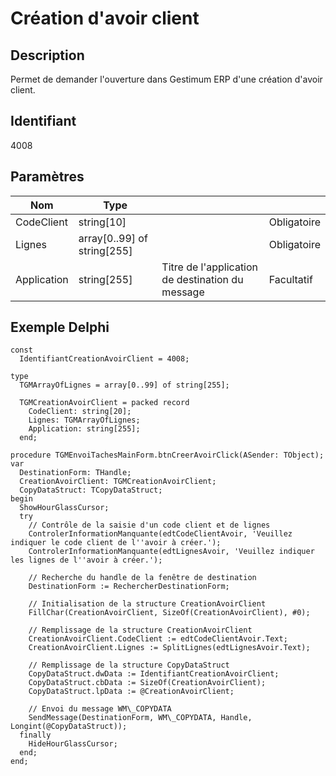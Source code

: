 # Création d'avoir client
## Description


Permet de demander l'ouverture dans Gestimum ERP d'une création d'avoir client.


## Identifiant


4008


## Paramètres









| Nom | Type |   |   |
|---|---|---|---|
| CodeClient | string[10] |   | Obligatoire |
| Lignes | array[0..99] of string[255] |   | Obligatoire |
| Application | string[255] | Titre de l'application de destination du message | Facultatif |


## Exemple Delphi

```
const
  IdentifiantCreationAvoirClient = 4008;

type
  TGMArrayOfLignes = array[0..99] of string[255];
 
  TGMCreationAvoirClient = packed record
    CodeClient: string[20];
    Lignes: TGMArrayOfLignes;
    Application: string[255];
  end;
 
procedure TGMEnvoiTachesMainForm.btnCreerAvoirClick(ASender: TObject);
var
  DestinationForm: THandle;
  CreationAvoirClient: TGMCreationAvoirClient;
  CopyDataStruct: TCopyDataStruct;
begin
  ShowHourGlassCursor;
  try
    // Contrôle de la saisie d'un code client et de lignes
    ControlerInformationManquante(edtCodeClientAvoir, 'Veuillez indiquer le code client de l''avoir à créer.');
    ControlerInformationManquante(edtLignesAvoir, 'Veuillez indiquer les lignes de l''avoir à créer.');
 
    // Recherche du handle de la fenêtre de destination
    DestinationForm := RechercherDestinationForm;

    // Initialisation de la structure CreationAvoirClient
    FillChar(CreationAvoirClient, SizeOf(CreationAvoirClient), #0);
 
    // Remplissage de la structure CreationAvoirClient
    CreationAvoirClient.CodeClient := edtCodeClientAvoir.Text;
    CreationAvoirClient.Lignes := SplitLignes(edtLignesAvoir.Text);
 
    // Remplissage de la structure CopyDataStruct
    CopyDataStruct.dwData := IdentifiantCreationAvoirClient;
    CopyDataStruct.cbData := SizeOf(CreationAvoirClient);
    CopyDataStruct.lpData := @CreationAvoirClient;
 
    // Envoi du message WM\_COPYDATA
    SendMessage(DestinationForm, WM\_COPYDATA, Handle, Longint(@CopyDataStruct));
  finally
    HideHourGlassCursor;
  end;
end;
```
